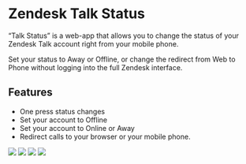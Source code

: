 # Zendesk Talk Status

“Talk Status” is a web-app that allows you to change the status of your Zendesk Talk account right from your mobile phone. 

Set your status to Away or Offline, or change the redirect from Web to Phone without logging into the full Zendesk interface.

## Features
* One press status changes
* Set your account to Offline
* Set your account to Online or Away
* Redirect calls to your browser or your mobile phone.

![](assets/talk1.PNG) ![](assets/talk2.PNG) ![](assets/talk3.PNG) ![](assets/talk4.PNG)


